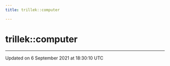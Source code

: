 ```yaml
---
title: trillek::computer

---
```


# trillek::computer








-------------------------------

Updated on  6 September 2021 at 18:30:10 UTC